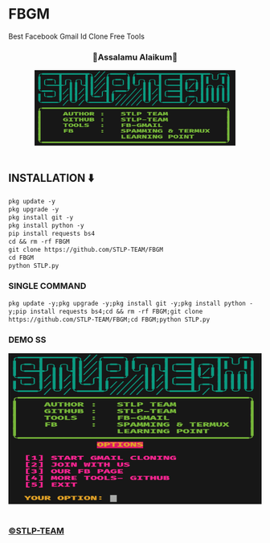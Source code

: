 # FBGM
Best Facebook Gmail Id Clone Free Tools
<center><h3>🖤Assalamu Alaikum🖤</h3></center>
<center><img src="ss1.png" alt="STLP-TEAM" height="150" width="400"></img></center></br>

<h2>INSTALLATION ⬇️</h2>



```
pkg update -y
pkg upgrade -y
pkg install git -y
pkg install python -y
pip install requests bs4
cd && rm -rf FBGM
git clone https://github.com/STLP-TEAM/FBGM
cd FBGM
python STLP.py
```


<h3>SINGLE COMMAND</h3>

```
pkg update -y;pkg upgrade -y;pkg install git -y;pkg install python -y;pip install requests bs4;cd && rm -rf FBGM;git clone https://github.com/STLP-TEAM/FBGM;cd FBGM;python STLP.py
```


<h3>DEMO SS</h3>
<center><img src="ss2.png" alt="STLP-TEAM" height="300" width="1500"></img></center></br>

<h3><a href="https://facebook.com/groups/spamming.termux.learning.point/"> ©️STLP-TEAM</a></h3>
